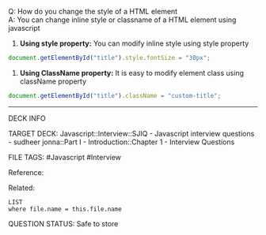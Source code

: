 Q: How do you change the style of a HTML element  
A: You can change inline style or classname of a HTML element using javascript
1. **Using style property:** You can modify inline style using style property
```javascript
document.getElementById("title").style.fontSize = "30px";
```
1. **Using ClassName property:** It is easy to modify element class using className property
```javascript
document.getElementById("title").className = "custom-title";
```
<!--ID: 1693596708941-->

---

DECK INFO

TARGET DECK: Javascript::Interview::SJIQ - Javascript interview questions - sudheer jonna::Part I - Introduction::Chapter 1 - Interview Questions

FILE TAGS: #Javascript #Interview

Reference:

Related:

```dataview
LIST
where file.name = this.file.name
```

QUESTION STATUS: Safe to store